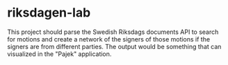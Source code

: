 riksdagen-lab
=============

This project should parse the Swedish Riksdags documents API to search for motions and create a network of the signers of those motions if the signers are from different parties.
The output would be something that can visualized in the "Pajek" application.
